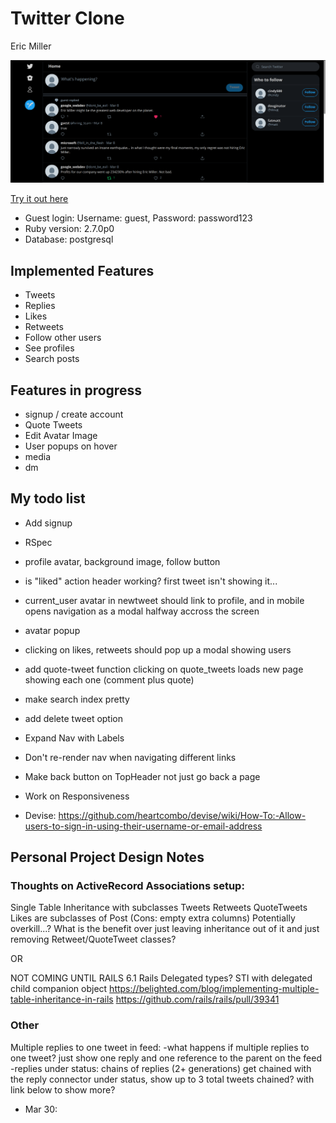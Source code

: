 # Twitter Clone

Eric Miller

![Twitter Clone Screenshot](./app/assets/images/twitter.png)

[Try it out here](https://twitter-clone-ericmiller.herokuapp.com/)

- Guest login: Username: guest, Password: password123
- Ruby version: 2.7.0p0
- Database: postgresql

## Implemented Features

- Tweets
- Replies
- Likes
- Retweets
- Follow other users
- See profiles
- Search posts

## Features in progress

- signup / create account
- Quote Tweets
- Edit Avatar Image
- User popups on hover
- media
- dm

## My todo list

- Add signup

- RSpec

- profile avatar, background image, follow button

- is "liked" action header working? first tweet isn't showing it...

- current_user avatar in newtweet should link to profile, and in mobile opens navigation as a modal halfway accross the screen

- avatar popup

- clicking on likes, retweets should pop up a modal showing users

- add quote-tweet function
  clicking on quote_tweets loads new page showing each one (comment plus quote)

- make search index pretty

- add delete tweet option

- Expand Nav with Labels

- Don't re-render nav when navigating different links

- Make back button on TopHeader not just go back a page

- Work on Responsiveness

- Devise: https://github.com/heartcombo/devise/wiki/How-To:-Allow-users-to-sign-in-using-their-username-or-email-address

## Personal Project Design Notes

### Thoughts on ActiveRecord Associations setup:

Single Table Inheritance with subclasses
Tweets Retweets QuoteTweets Likes are subclasses of Post
(Cons: empty extra columns)
Potentially overkill...?
What is the benefit over just leaving inheritance out of it and just removing Retweet/QuoteTweet classes?

OR

NOT COMING UNTIL RAILS 6.1
Rails Delegated types? STI with delegated child companion object
https://belighted.com/blog/implementing-multiple-table-inheritance-in-rails
https://github.com/rails/rails/pull/39341

### Other

Multiple replies to one tweet in feed:
-what happens if multiple replies to one tweet? just show one reply and one reference to the parent on the feed
-replies under status: chains of replies (2+ generations) get chained with the reply connector under status, show up to 3 total tweets chained? with link below to show more?

- Mar 30:

